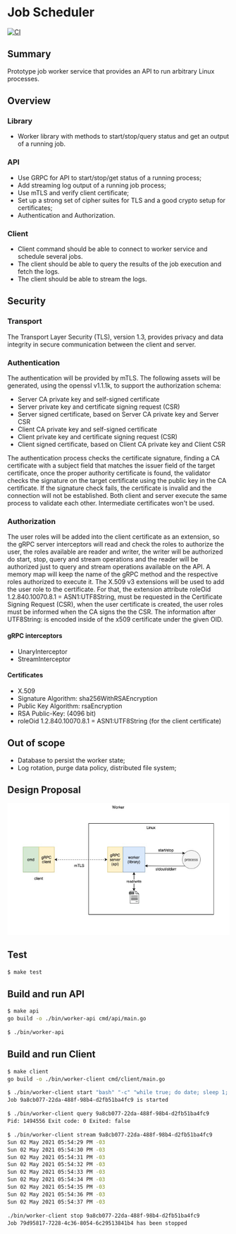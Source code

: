 # Job Scheduler

[![CI](https://github.com/renatoaguimaraes/job-scheduler/actions/workflows/ci.yml/badge.svg?branch=library)](https://github.com/renatoaguimaraes/job-scheduler/actions/workflows/ci.yml)

## Summary

Prototype job worker service that provides an API to run arbitrary Linux processes.

## Overview

### Library

*   Worker library with methods to start/stop/query status and get an output of a running job.

### API

*   Use GRPC for API to start/stop/get status of a running process;
*   Add streaming log output of a running job process; 
*   Use mTLS and verify client certificate; 
*   Set up a strong set of cipher suites for TLS and a good crypto setup for certificates;
*   Authentication and Authorization.

### Client	

*   Client command should be able to connect to worker service and schedule several jobs. 
*   The client should be able to query the results of the job execution and fetch the logs. 
*   The client should be able to stream the logs.

## Security

### Transport

The Transport Layer Security (TLS), version 1.3, provides privacy and data integrity in secure communication between the client and server.

### Authentication

The authentication will be provided by mTLS. The following assets will be generated, using the openssl v1.1.1k, to support the authorization schema:

* Server CA private key and self-signed certificate
* Server private key and certificate signing request (CSR)
* Server signed certificate, based on Server CA private key and Server CSR
* Client CA private key and self-signed certificate
* Client private key and certificate signing request (CSR)
* Client signed certificate, based on Client CA private key and Client CSR

The authentication process checks the certificate signature, finding a CA certificate with a subject field that matches the issuer field of the target certificate, once the proper authority certificate is found, the validator checks the signature on the target certificate using the public key in the CA certificate. If the signature check fails, the certificate is invalid and the connection will not be established. Both client and server execute the same process to validate each other. Intermediate certificates won't be used.

### Authorization
The user roles will be added into the client certificate as an extension, so the gRPC server interceptors will read and check the roles to authorize the user, the roles available are reader and writer, the writer will be authorized do start, stop, query and stream operations and the reader will be authorized just to query and stream operations available on the API. A memory map will keep the name of the gRPC method and the respective roles authorized to execute it.
The X.509 v3 extensions will be used to add the user role to the certificate. For that, the extension attribute roleOid 1.2.840.10070.8.1 = ASN1:UTF8String, must be requested in the Certificate Signing Request (CSR), when the user certificate is created, the user roles must be informed when the CA signs the the CSR. The information after UTF8String: is encoded inside of the x509 certificate under the given OID.

#### gRPC interceptors
* UnaryInterceptor
* StreamInterceptor

#### Certificates
* X.509
* Signature Algorithm: sha256WithRSAEncryption
* Public Key Algorithm: rsaEncryption
* RSA Public-Key: (4096 bit)
* roleOid 1.2.840.10070.8.1 = ASN1:UTF8String (for the client certificate)

## Out of scope

*   Database to persist the worker state;
*   Log rotation, purge data policy, distributed file system;

## Design Proposal 

![Architecture](assets/architecture.jpg)

## Test

```sh
$ make test
```
## Build and run API

```sh
$ make api
go build -o ./bin/worker-api cmd/api/main.go
```

```sh
$ ./bin/worker-api
```

## Build and run Client

```sh
$ make client
go build -o ./bin/worker-client cmd/client/main.go
```

```sh
$ ./bin/worker-client start "bash" "-c" "while true; do date; sleep 1; done"
Job 9a8cb077-22da-488f-98b4-d2fb51ba4fc9 is started
```

```sh
$ ./bin/worker-client query 9a8cb077-22da-488f-98b4-d2fb51ba4fc9
Pid: 1494556 Exit code: 0 Exited: false
```

```sh
$ ./bin/worker-client stream 9a8cb077-22da-488f-98b4-d2fb51ba4fc9
Sun 02 May 2021 05:54:29 PM -03
Sun 02 May 2021 05:54:30 PM -03
Sun 02 May 2021 05:54:31 PM -03
Sun 02 May 2021 05:54:32 PM -03
Sun 02 May 2021 05:54:33 PM -03
Sun 02 May 2021 05:54:34 PM -03
Sun 02 May 2021 05:54:35 PM -03
Sun 02 May 2021 05:54:36 PM -03
Sun 02 May 2021 05:54:37 PM -03
```

```sh
./bin/worker-client stop 9a8cb077-22da-488f-98b4-d2fb51ba4fc9
Job 79d95817-7228-4c36-8054-6c29513841b4 has been stopped
```
